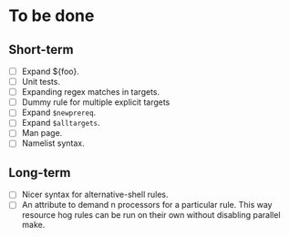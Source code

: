 # To be done

## Short-term
- [ ] Expand ${foo}.
- [ ] Unit tests.
- [ ] Expanding regex matches in targets.
- [ ] Dummy rule for multiple explicit targets
- [ ] Expand `$newprereq`.
- [ ] Expand `$alltargets`.
- [ ] Man page.
- [ ] Namelist syntax.

## Long-term
- [ ] Nicer syntax for alternative-shell rules.
- [ ] An attribute to demand n processors for a particular rule. This way
  resource hog rules can be run on their own without disabling parallel
  make.
